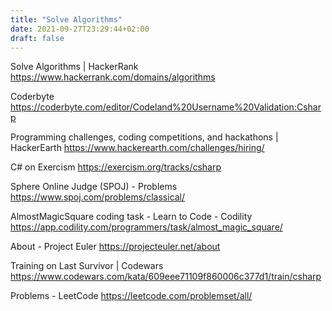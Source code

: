 ```yaml
---
title: "Solve Algorithms"
date: 2021-09-27T23:29:44+02:00
draft: false
---
```



Solve Algorithms | HackerRank
https://www.hackerrank.com/domains/algorithms

Coderbyte
https://coderbyte.com/editor/Codeland%20Username%20Validation:Csharp

Programming challenges, coding competitions, and hackathons | HackerEarth
https://www.hackerearth.com/challenges/hiring/

C# on Exercism
https://exercism.org/tracks/csharp

Sphere Online Judge (SPOJ) - Problems
https://www.spoj.com/problems/classical/

AlmostMagicSquare coding task - Learn to Code - Codility
https://app.codility.com/programmers/task/almost_magic_square/

About - Project Euler
https://projecteuler.net/about

Training on Last Survivor | Codewars
https://www.codewars.com/kata/609eee71109f860006c377d1/train/csharp

Problems - LeetCode
https://leetcode.com/problemset/all/
